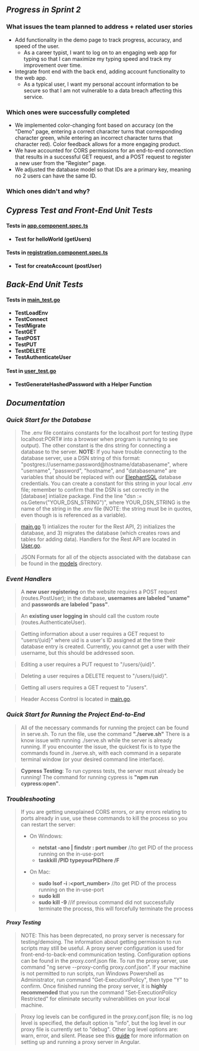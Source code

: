 ## _Progress in Sprint 2_
### What issues the team planned to address + related user stories
* Add functionality in the demo page to track progress, accuracy, and speed of the user.
  * As a career typist, I want to log on to an engaging web app for typing so that I can maximize my typing speed and track my improvement over time.
* Integrate front end with the back end, adding account functionality to the web app.
  * As a typical user, I want my personal account information to be secure so that I am not vulnerable to a data breach affecting this service.
### Which ones were successfully completed
* We implemented color-changing font based on accuracy (on the "Demo" page, entering a correct character turns that corresponding character green, while entering an incorrect character turns that character red). Color feedback allows for a more engaging product.
* We have accounted for CORS permissions for an end-to-end connection that results in a successful GET request, and a POST request to register a new user from the "Register" page.
* We adjusted the database model so that IDs are a primary key, meaning no 2 users can have the same ID.
### Which ones didn't and why?

## _Cypress Test and Front-End Unit Tests_
#### Tests in [app.component.spec.ts](https://github.com/WasabiTech-777/SWE-2023-Spring/blob/62a5d1f2e0e04d95f3aba275a97949f16396101f/src/app/app.component.spec.ts)
* **Test for helloWorld (getUsers)**
#### Tests in [registration.component.spec.ts](https://github.com/WasabiTech-777/SWE-2023-Spring/blob/62a5d1f2e0e04d95f3aba275a97949f16396101f/src/app/registration/registration.component.spec.ts)
* **Test for createAccount (postUser)**
## _Back-End Unit Tests_
#### Tests in [main_test.go](https://github.com/WasabiTech-777/SWE-2023-Spring/blob/main/src/server/main_test.go)
* **TestLoadEnv**
* **TestConnect**
* **TestMigrate**
* **TestGET**
* **TestPOST**
* **TestPUT**
* **TestDELETE**
* **TestAuthenticateUser**

#### Test in [user_test.go](https://github.com/WasabiTech-777/SWE-2023-Spring/blob/main/src/server/routes/user_test.go)
* **TestGenerateHashedPassword with a Helper Function**
## _Documentation_

### _Quick Start for the Database_
> The .env file contains constants for the localhost port for testing (type localhost:PORT# into a browser when program is running to see output). The other constant is the dns string for connecting a database to the server. 
**NOTE:** If you have trouble connecting to the database server, use a DSN string of this format: "postgres://username:password@hostname/databasename", where "username", "password", "hostname", and "databasename" are variables that should be replaced with our [ElephantSQL](https://www.elephantsql.com/docs/index.html) database credentials. You can create a constant for this string in your local .env file; remember to confirm that the DSN is set correctly in the [database] intialize package. Find the line "dsn := os.Getenv("YOUR_DSN_STRING")", where YOUR_DSN_STRING is the name of the string in the .env file (NOTE: the string must be in quotes, even though is is referenced as a variable).

> [main.go](https://github.com/WasabiTech-777/SWE-2023-Spring/blob/main/src/server/main.go) 1) intializes the router for the Rest API, 2) initializes the database, and 3) migrates the database (which creates rows and tables for adding data). 
> Handlers for the Rest API are located in [User.go](https://github.com/WasabiTech-777/SWE-2023-Spring/blob/main/src/server/models/User.go). 

> JSON Formats for all of the objects associated with the database can be found in the [models](https://github.com/WasabiTech-777/SWE-2023-Spring/tree/main/src/server/models) directory. 

### _Event Handlers_

> A **new user registering** on the website requires a POST request (routes.PostUser); in the database, **usernames are labeled "uname"** and **passwords are labeled "pass"**.

> An **existing user logging in** should call the custom route (routes.AuthenticateUser). 

> Getting information about a user requires a GET request to "users/{uid}" where uid is a user's ID assigned at the time their database entry is created. Currently, you cannot get a user with their username, but this should be addressed soon.

> Editing a user requires a PUT request to "/users/{uid}".

> Deleting a user requires a DELETE request to "/users/{uid}".

> Getting all users requires a GET request to "/users".

> Header Access Control is located in [main.go](https://github.com/WasabiTech-777/SWE-2023-Spring/blob/main/src/server/main.go). 

### _Quick Start for Running the Project End-to-End_

> All of the necessary commands for running the project can be found in serve.sh. To run the file, use the command **"./serve.sh"** There is a know issue with running ./serve.sh while the server is already running. If you encounter the issue, the quickest fix is to type the commands found in ./serve.sh, with each command in a separate terminal window (or your desired command line interface).

> **Cypress Testing**: To run cypress tests, the server must already be running! The command for running cypress is **"npm run cypress:open"**.

### _Troubleshooting_
> If you are getting unexplained CORS errors, or any errors relating to ports already in use, use these commands to kill the process so you can restart the server:
> * On Windows: 
>   * **netstat -ano | findstr : port number**      //to get PID of the process running on the in-use-port
>   * **taskkill /PID typeyourPIDhere /F**
> 
> * On Mac:
>   * **sudo lsof -i :<port_number>**          //to get PID of the process running on the in-use-port
>   * **sudo kill <PID>**
>   * **sudo kill -9 <PID>**                   //if previous command did not successfully terminate the process, this will forcefully terminate the process


#### _Proxy Testing_
> NOTE: This has been deprecated, no proxy server is necessary for testing/demoing. The information about getting permission to run scripts may still be useful.
> A proxy server configuration is used for front-end-to-back-end communication testing. Configuration options can be found in the proxy.conf.json file. To run the proxy server, use command "ng serve --proxy-config proxy.conf.json". If your machine is not permitted to run scripts, run Windows Powershell as Administrator, run command "Get-ExecutionPolicy", then type "Y" to confirm. Once finished running the proxy server, it is **highly recommended** that you run the command "Set-ExecutionPolicy Restricted" for eliminate security vulnerabilities on your local machine. 

> Proxy log levels can be configured in the proxy.conf.json file; is no log level is specified, the default option is "info", but the log level in our proxy file is currently set to "debug". Other log level options are: warn, error, and silent. Please see this [guide](https://angular.io/guide/build) for more information on setting up and running a proxy server in Angular.
